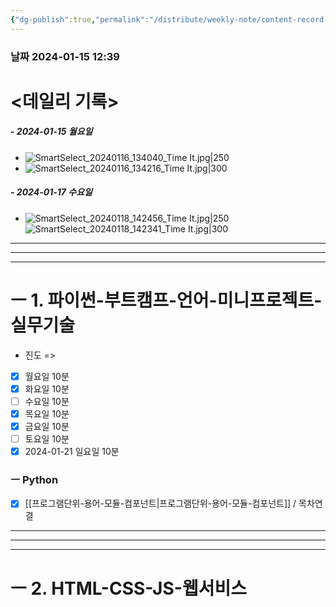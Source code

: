 ```yaml
---
{"dg-publish":true,"permalink":"/distribute/weekly-note/content-record-folder/2024-01-14-w3/","tags":["데일리-주간-기록"],"noteIcon":""}
---
```


### 날짜 2024-01-15 12:39

# <데일리 기록> 

##### - 2024-01-15 월요일
- ![SmartSelect_20240116_134040_Time It.jpg|250](/img/user/%EC%B2%A8%EB%B6%80%ED%8C%8C%EC%9D%BC/SmartSelect_20240116_134040_Time%20It.jpg)
- ![SmartSelect_20240116_134216_Time It.jpg|300](/img/user/%EC%B2%A8%EB%B6%80%ED%8C%8C%EC%9D%BC/SmartSelect_20240116_134216_Time%20It.jpg)

##### - 2024-01-17 수요일
- 
	![SmartSelect_20240118_142456_Time It.jpg|250](/img/user/%EC%B2%A8%EB%B6%80%ED%8C%8C%EC%9D%BC/SmartSelect_20240118_142456_Time%20It.jpg)
	![SmartSelect_20240118_142341_Time It.jpg|300](/img/user/%EC%B2%A8%EB%B6%80%ED%8C%8C%EC%9D%BC/SmartSelect_20240118_142341_Time%20It.jpg)

----
-----
---
# ㅡ 1. 파이썬-부트캠프-언어-미니프로젝트-실무기술

- 진도 =>
- [x] 월요일 10분
- [x] 화요일 10분
- [ ] 수요일 10분
- [x] 목요일 10분
- [x] 금요일 10분
- [ ] 토요일 10분
- [x] 2024-01-21 일요일 10분

### ㅡ Python
- [x] [[프로그램단위-용어-모듈-컴포넌트\|프로그램단위-용어-모듈-컴포넌트]] / 목차연결

------
---
---
# ㅡ 2. HTML-CSS-JS-웹서비스
